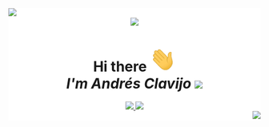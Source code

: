 <!-- GIF -->
<div style="background-color: white;">
  <div align="left">
    <img src='https://media3.giphy.com/media/UVG0BN8TOMKkPOJS6e/giphy.gif?cid=790b7611e15acf0f8390fe59223229edfee83442d3e5e869&rid=giphy.gif&ct=s' width='30'>
  </div>
  
  <!-- GIF -->
  
  <div align="center">
      <img src="https://media4.giphy.com/media/juua9i2c2fA0AIp2iq/giphy.gif?cid=ecf05e47elll2mcz6fnf0tihi6tn2lg6rdr0wiji0qu6ovl8&ep=v1_gifs_related&rid=giphy.gif&ct=s" width="200">
      <!-- PRESENTACION -->
      <h1>Hi there <img src="https://raw.githubusercontent.com/ABSphreak/ABSphreak/master/gifs/Hi.gif" height="50px" /> <br> <em>I'm Andrés Clavijo</em> <img src="https://media1.giphy.com/media/S5uMJDmtnATLbjjw3h/giphy.gif?cid=ecf05e477qpfeplxetmpdxrapgm33dfc91t6kj5p3kyf9l0u&ep=v1_gifs_search&rid=giphy.gif&ct=g" width="60"></h1>
  </div>
  
  <!-- BOTONES -->
  
  <div align="center">  
    <div>
      <a href="https://www.linkedin.com/in/andywclav/">
        <img src="https://media2.giphy.com/media/jPK3EsIGS9f8YAp2Fa/giphy.gif?cid=ecf05e47botk69u7lr5m3ei3tezep9t605watrwvpbtliu1n&ep=v1_stickers_search&rid=giphy.gif&ct=s" width="80">
      </a>
      <a href="https://github.com/AndywClav">
        <!-- GIF -->
        <img src="https://media3.giphy.com/media/JwDE7vdtSAHsZS9zOY/giphy.gif?cid=ecf05e47cwdckoe6jp0twvqgsok43omfv1hgwjv4mldozqde&ep=v1_stickers_search&rid=giphy.gif&ct=s" width="95">
      </a>
    </div>
  </div>
  
  <!-- GIF -->
  
  <div align="right">
    <img src='https://media3.giphy.com/media/UVG0BN8TOMKkPOJS6e/giphy.gif?cid=790b7611e15acf0f8390fe59223229edfee83442d3e5e869&rid=giphy.gif&ct=s' width='30'>
  </div>
</div>
